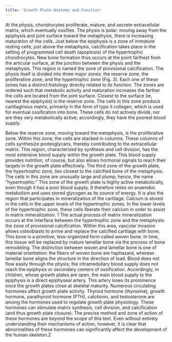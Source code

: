 ```yaml
---
title: 'Growth Plate Anatomy and Function'
---
```


At the physis, chondrocytes proliferate, mature, and secrete extracellular matrix, which eventually ossifies. The physis is polar: moving away from the epiphysis and joint surface toward the metaphysis, there is increasing maturation of the cells. Just below the epiphysis is a zone of immature resting cells; just above the metaphysis, calcification takes place in the setting of programmed cell death (apoptosis) of the hypertrophic chondrocytes. New bone formation thus occurs at the point farthest from the articular surface, at the junction between the physis and the metaphysis. This region is named the zone of provisional calcification. The physis itself is divided into three major zones: the reserve zone, the proliferative zone, and the hypertrophic zone (Fig. 3). Each one of these zones has a distinct histology directly related to its function. The zones are ordered such that metabolic activity and maturation increases the farther the cells are located from the joint surface. Closest to the surface (ie, nearest the epiphysis) is the reserve zone. The cells in this zone produce cartilaginous matrix, primarily in the form of type II collagen, which is used for eventual ossification into bone. These cells do not actively divide, nor are they very metabolically active; accordingly, they have the poorest blood supply.

Below the reserve zone, moving toward the metaphysis, is the proliferative zone. Within this zone, the cells are stacked in columns. These columns of cells synthesize proteoglycans, thereby contributing to the extracellular matrix. This region, characterized by synthesis and cell division, has the most extensive blood supply within the growth plate. This blood supply provides nutrition, of course, but also allows hormonal signals to reach their targets in the growth plate effectively. The third zone of the growth plate, the hypertrophic zone, lies closest to the calcified bone of the metaphysis. The cells in this zone are unusually large and plump; hence, the name “hypertrophic.” This zone of the growth plate is highly active metabolically, even though it has a poor blood supply. It therefore relies on anaerobic metabolism and uses stored glycogen as its source of energy. It is also the region that participates in mineralization of the cartilage. Calcium is stored in the cells in the upper levels of the hypertrophic zones. In the lower levels of the hypertrophic zone, these cells liberate their calcium in order to assist in matrix mineralization. 1 The actual process of matrix mineralization occurs at the interface between the hypertrophic zone and the metaphysis: the zone of provisional calcification. Within this area, vascular invasion allows osteoblasts to arrive and replace the calcified cartilage with bone. This bone is a primitive, less-organized form called woven bone. In time, this tissue will be replaced by mature lamellar bone via the process of bone remodeling. The distinction between woven and lamellar bone is one of material orientation: the fibers of woven bone are haphazard, whereas lamellar bone aligns the structure in the direction of load. Blood does not flow easily through the physis; the intramedullary blood supply does not reach the epiphysis or secondary centers of ossification. Accordingly, in children, whose growth plates are open, the main blood supply to the epiphysis is a direct epiphyseal artery. This artery loses its prominence once the growth plates close at skeletal maturity. Numerous circulating hormones affect growth plate activity. Thyroid hormone (thyroxine), growth hormone, parathyroid hormone (PTH), calcitonin, and testosterone are among the hormones used to regulate growth plate physiology. These hormones can stimulate matrix synthesis, cell division, and calcification (and thus growth plate closure). The precise method and zone of action of these hormones are beyond the scope of this text. Even without entirely understanding their mechanisms of action, however, it is clear that abnormalities of these hormones can significantly affect the development of the human skeleton.2
